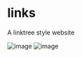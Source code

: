 # links
A linktree style website

![image](https://user-images.githubusercontent.com/106448796/185272995-f2a3a486-36e1-4002-8bf5-a07b19439586.png)
![image](https://user-images.githubusercontent.com/106448796/185273013-76894535-f265-42d1-99f7-7f0401b7ac35.png)

